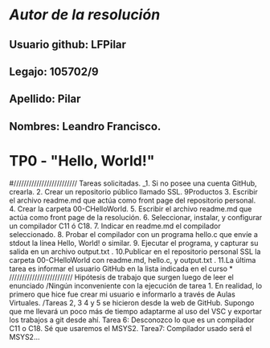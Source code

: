 # *Autor de la resolución*
## Usuario github: LFPilar
## Legajo: 105702/9
## Apellido: Pilar
## Nombres: Leandro Francisco.

# TP0 - "Hello, World!"
#/////////////////////////   Tareas solicitadas.
  _1. Si no posee una cuenta GitHub, crearla.
2. Crear un repositorio público llamado SSL.
9Productos
3. Escribir el archivo readme.md que actúa como front page del repositorio
personal.
4. Crear la carpeta 00-CHelloWorld.
5. Escribir el archivo readme.md que actúa como front page de la resolución.
6. Seleccionar, instalar, y configurar un compilador C11 ó C18.
7. Indicar en readme.md el compilador seleccionado.
8. Probar el compilador con un programa hello.c que envíe a stdout la línea
Hello, World! o similar.
9. Ejecutar el programa, y capturar su salida en un archivo output.txt .
10.Publicar en el repositorio personal SSL la carpeta 00-CHelloWorld con
readme.md, hello.c, y output.txt .
11.La última tarea es informar el usuario GitHub en la lista indicada en el curso
*
/////////////////////////   Hipótesis de trabajo que surgen luego de leer el enunciado
/Ningún inconveniente con la ejecución de tarea 1. En realidad, lo primero que hice fue crear mi usuario e informarlo a través de Aulas Virtuales.
/Tareas 2, 3 4 y 5 se hicieron desde la web de GitHub. Supongo que me llevará un poco más de tiempo adaptarme al uso del VSC y exportar los trabajos a git desde ahí.
Tarea 6: Desconozco lo que es un compilador C11 o C18. Sé que usaremos el MSYS2.
Tarea7: Compilador usado será el MSYS2...
 
